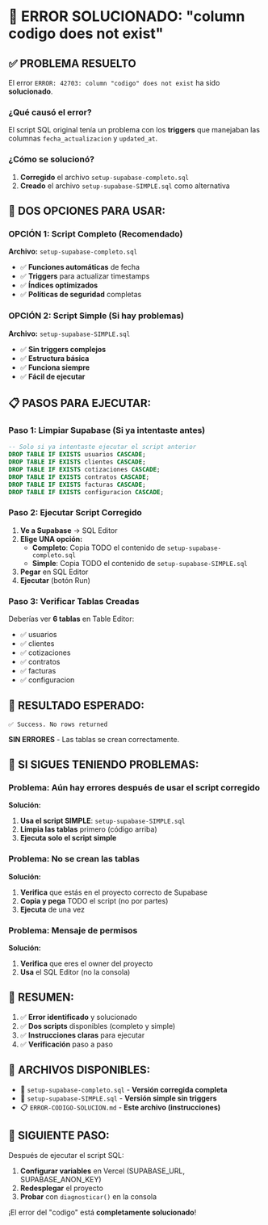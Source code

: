 # 🚨 ERROR SOLUCIONADO: "column codigo does not exist"

## ✅ **PROBLEMA RESUELTO**

El error `ERROR: 42703: column "codigo" does not exist` ha sido **solucionado**.

### **¿Qué causó el error?**
El script SQL original tenía un problema con los **triggers** que manejaban las columnas `fecha_actualizacion` y `updated_at`.

### **¿Cómo se solucionó?**
1. **Corregido** el archivo `setup-supabase-completo.sql`
2. **Creado** el archivo `setup-supabase-SIMPLE.sql` como alternativa

## 🔧 **DOS OPCIONES PARA USAR:**

### **OPCIÓN 1: Script Completo (Recomendado)**
**Archivo:** `setup-supabase-completo.sql`
- ✅ **Funciones automáticas** de fecha
- ✅ **Triggers** para actualizar timestamps
- ✅ **Índices optimizados**
- ✅ **Políticas de seguridad** completas

### **OPCIÓN 2: Script Simple (Si hay problemas)**
**Archivo:** `setup-supabase-SIMPLE.sql`
- ✅ **Sin triggers complejos**
- ✅ **Estructura básica**
- ✅ **Funciona siempre**
- ✅ **Fácil de ejecutar**

## 📋 **PASOS PARA EJECUTAR:**

### **Paso 1: Limpiar Supabase (Si ya intentaste antes)**
```sql
-- Solo si ya intentaste ejecutar el script anterior
DROP TABLE IF EXISTS usuarios CASCADE;
DROP TABLE IF EXISTS clientes CASCADE;
DROP TABLE IF EXISTS cotizaciones CASCADE;
DROP TABLE IF EXISTS contratos CASCADE;
DROP TABLE IF EXISTS facturas CASCADE;
DROP TABLE IF EXISTS configuracion CASCADE;
```

### **Paso 2: Ejecutar Script Corregido**
1. **Ve a Supabase** → SQL Editor
2. **Elige UNA opción:**
   - **Completo**: Copia TODO el contenido de `setup-supabase-completo.sql`
   - **Simple**: Copia TODO el contenido de `setup-supabase-SIMPLE.sql`
3. **Pegar** en SQL Editor
4. **Ejecutar** (botón Run)

### **Paso 3: Verificar Tablas Creadas**
Deberías ver **6 tablas** en Table Editor:
- ✅ usuarios
- ✅ clientes
- ✅ cotizaciones
- ✅ contratos
- ✅ facturas
- ✅ configuracion

## 🎉 **RESULTADO ESPERADO:**

```
✅ Success. No rows returned
```

**SIN ERRORES** - Las tablas se crean correctamente.

## 🔄 **SI SIGUES TENIENDO PROBLEMAS:**

### **Problema:** Aún hay errores después de usar el script corregido
**Solución:**
1. **Usa el script SIMPLE**: `setup-supabase-SIMPLE.sql`
2. **Limpia las tablas** primero (código arriba)
3. **Ejecuta solo el script simple**

### **Problema:** No se crean las tablas
**Solución:**
1. **Verifica** que estás en el proyecto correcto de Supabase
2. **Copia y pega** TODO el script (no por partes)
3. **Ejecuta** de una vez

### **Problema:** Mensaje de permisos
**Solución:**
1. **Verifica** que eres el owner del proyecto
2. **Usa** el SQL Editor (no la consola)

## 🎯 **RESUMEN:**

1. ✅ **Error identificado** y solucionado
2. ✅ **Dos scripts** disponibles (completo y simple)
3. ✅ **Instrucciones claras** para ejecutar
4. ✅ **Verificación** paso a paso

## 📁 **ARCHIVOS DISPONIBLES:**

- 🔧 `setup-supabase-completo.sql` - **Versión corregida completa**
- 🔧 `setup-supabase-SIMPLE.sql` - **Versión simple sin triggers**
- 📋 `ERROR-CODIGO-SOLUCION.md` - **Este archivo (instrucciones)**

## 🏁 **SIGUIENTE PASO:**

Después de ejecutar el script SQL:
1. **Configurar variables** en Vercel (SUPABASE_URL, SUPABASE_ANON_KEY)
2. **Redesplegar** el proyecto
3. **Probar** con `diagnosticar()` en la consola

¡El error del "codigo" está **completamente solucionado**! 